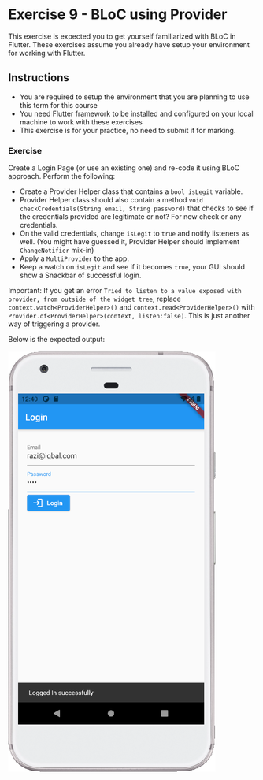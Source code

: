 # Exercise 9 - BLoC using Provider
This exercise is expected you to get yourself familiarized with BLoC in Flutter. These exercises assume you already have setup your environment for working with Flutter.

## Instructions
* You are required to setup the environment that you are planning to use this term for this course
* You need Flutter framework to be installed and configured on your local machine to work with these exercises
* This exercise is for your practice, no need to submit it for marking.

### Exercise
Create a Login Page (or use an existing one) and re-code it using BLoC approach. Perform the following:  
* Create a Provider Helper class that contains a `bool isLegit` variable.
* Provider Helper class should also contain a method `void checkCredentials(String email, String password)` that checks to see if the credentials provided are legitimate or not? For now check or any credentials.
* On the valid credentials, change `isLegit` to `true` and notify listeners as well. (You might have guessed it, Provider Helper should implement `ChangeNotifier` mix-in)
* Apply a `MultiProvider` to the app.
* Keep a watch on `isLegit` and see if it becomes `true`, your GUI should show a Snackbar of successful login.

Important: If you get an error `Tried to listen to a value exposed with provider, from outside of the widget tree`, replace `context.watch<ProviderHelper>()` and `context.read<ProviderHelper>()` with `Provider.of<ProviderHelper>(context, listen:false)`. This is just another way of triggering a provider.

Below is the expected output: <br />     
![Basic Layout](https://github.com/csci-4100u/Exercises/blob/a63946a59bcdf36bfd7f1b0c44929fe12ca7a30f/Exercise%209/images/Bloc.PNG) &nbsp; &nbsp; &nbsp;  <br />


